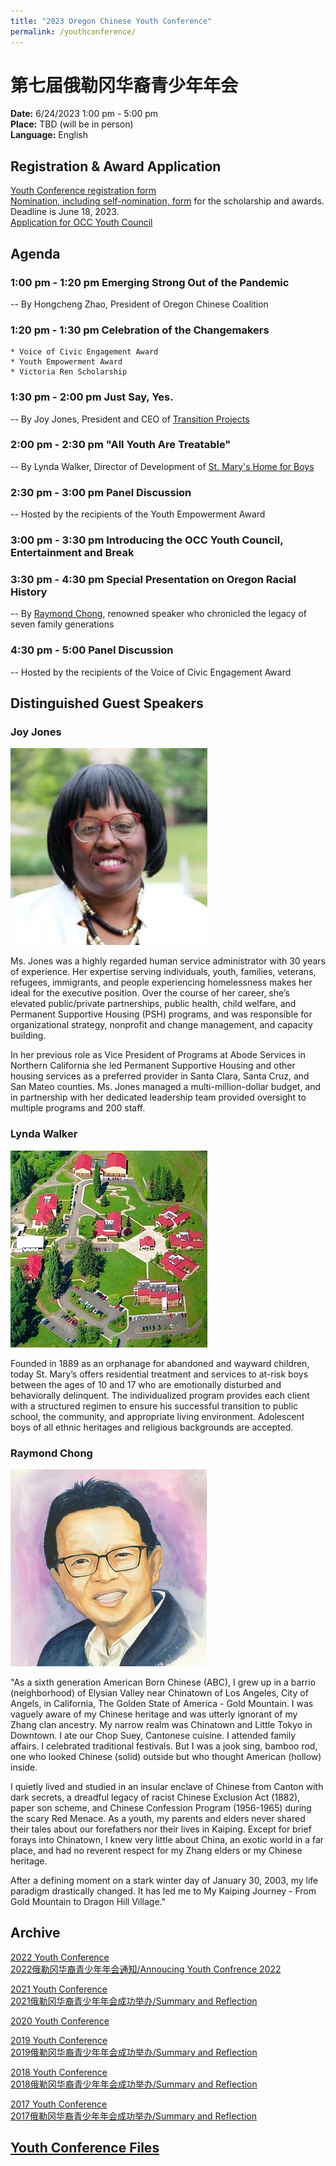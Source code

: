 ```yaml
---
title: "2023 Oregon Chinese Youth Conference"
permalink: /youthconference/
---
```


# 第七届俄勒冈华裔青少年年会

**Date:** 6/24/2023 1:00 pm - 5:00 pm  
**Place:** TBD (will be in person)  
**Language:** English  

## Registration & Award Application

[Youth Conference registration form](https://docs.google.com/forms/d/e/1FAIpQLSeSSDTPGiyHgZ2CmYjjpXz7SlZvqoqpYTIdMOnCIHzdFsBRZA/viewform?usp=sf_link)  
[Nomination, including self-nomination, form](https://docs.google.com/forms/d/e/1FAIpQLSfQRyJHdDFVPnelnzQpe8xVH2n0A8AsvoNi7VqHrCHFtCS4vg/viewform?c=0&w=1) for the scholarship and awards. Deadline is June 18, 2023.  
[Application for OCC Youth Council](https://docs.google.com/forms/d/e/1FAIpQLSdctwF7MalIH_v_ne-_8e4V7NsYEw-VS6L_3Gft3t0w7STV4g/viewform?usp=sf_link)  

## Agenda

### 1:00 pm - 1:20 pm Emerging Strong Out of the Pandemic

  -- By Hongcheng Zhao, President of Oregon Chinese Coalition

### 1:20 pm - 1:30 pm Celebration of the Changemakers

    * Voice of Civic Engagement Award  
    * Youth Empowerment Award  
    * Victoria Ren Scholarship  

### 1:30 pm - 2:00 pm Just Say, Yes.

  -- By Joy Jones, President and CEO of [Transition Projects](https://www.tprojects.org/)

### 2:00 pm - 2:30 pm "All Youth Are Treatable"

  -- By Lynda Walker, Director of Development of [St. Mary's Home for Boys](http://www.stmaryshomeforboys.org/)

### 2:30 pm - 3:00 pm Panel Discussion

  -- Hosted by the recipients of the Youth Empowerment Award

### 3:00 pm - 3:30 pm Introducing the OCC Youth Council, Entertainment and Break

### 3:30 pm - 4:30 pm Special Presentation on Oregon Racial History

  -- By [Raymond Chong](https://www.mychinaroots.com/samples/zhang-odyssey/#140), renowned speaker who chronicled the legacy of seven family generations

### 4:30 pm - 5:00 Panel Discussion

  -- Hosted by the recipients of the Voice of Civic Engagement Award

## Distinguished Guest Speakers

### Joy Jones

<p><img src="/assets/images/activities/joy_jones.jpg"></p>

Ms. Jones was a highly regarded human service administrator with 30 years of experience. Her expertise serving individuals, youth, families, veterans, refugees, immigrants, and people experiencing homelessness makes her ideal for the executive position. Over the course of her career, she’s elevated public/private partnerships, public health, child welfare, and Permanent Supportive Housing (PSH) programs, and was responsible for organizational strategy, nonprofit and change management, and capacity building.

In her previous role as Vice President of Programs at Abode Services in Northern California she led Permanent Supportive Housing and other housing services as a preferred provider in Santa Clara, Santa Cruz, and San Mateo counties. Ms. Jones managed a multi-million-dollar budget, and in partnership with her dedicated leadership team provided oversight to multiple programs and 200 staff.

### Lynda Walker

<p><img src="/assets/images/activities/lynda_walker.jpg"></p>

Founded in 1889 as an orphanage for abandoned and wayward children, today St. Mary’s offers residential treatment and services to at-risk boys between the ages of 10 and 17 who are emotionally disturbed and behaviorally delinquent.  The individualized program provides each client with a structured regimen to ensure his successful transition to public school, the community, and appropriate living environment. Adolescent boys of all ethnic heritages and religious backgrounds are accepted.

### Raymond Chong

<p><img src="/assets/images/activities/raymond_chong.jpg"></p>

"As a sixth generation American Born Chinese (ABC), I grew up in a barrio (neighborhood) of Elysian Valley near Chinatown of Los Angeles, City of Angels, in California, The Golden State of America - Gold Mountain. I was vaguely aware of my Chinese heritage and was utterly ignorant of my Zhang clan ancestry. My narrow realm was Chinatown and Little Tokyo in Downtown. I ate our Chop Suey, Cantonese cuisine. I attended family affairs. I celebrated traditional festivals. But I was a jook sing, bamboo rod, one who looked Chinese (solid) outside but who thought American (hollow) inside.

I quietly lived and studied in an insular enclave of Chinese from Canton with dark secrets, a dreadful legacy of racist Chinese Exclusion Act (1882), paper son scheme, and Chinese Confession Program (1956-1965) during the scary Red Menace. As a youth, my parents and elders never shared their tales about our forefathers nor their lives in Kaiping. Except for brief forays into Chinatown, I knew very little about China, an exotic world in a far place, and had no reverent respect for my Zhang elders or my Chinese heritage.

After a defining moment on a stark winter day of January 30, 2003, my life paradigm drastically changed. It has led me to My Kaiping Journey - From Gold Mountain to Dragon Hill Village."

## Archive

[2022 Youth Conference](http://pdxchinese.org/youthconference/youth_conference_2022/)  
[2022俄勒冈华裔青少年年会通知/Annoucing Youth Confrence 2022](http://pdxchinese.org/youth_conference_2022/)  

[2021 Youth Conference](http://pdxchinese.org/youthconference/youth_conference_2021/)  
[2021俄勒冈华裔青少年年会成功举办/Summary and Reflection](http://pdxchinese.org/youth-conference-2021/)  

[2020 Youth Conference](http://pdxchinese.org/youthconference/youth_conference_2020/)  

[2019 Youth Conference](http://pdxchinese.org/youthconference/youth_conference_2019/)  
[2019俄勒冈华裔青少年年会成功举办/Summary and Reflection](http://pdxchinese.org/youth-conference-2019/)  

[2018 Youth Conference](http://pdxchinese.org/youthconference/youth_conference_2018/)  
[2018俄勒冈华裔青少年年会成功举办/Summary and Reflection](http://pdxchinese.org/youth-conference-2018/)  

[2017 Youth Conference](http://pdxchinese.org/youthconference/youth_conference_2017/)  
[2017俄勒冈华裔青少年年会成功举办/Summary and Reflection](http://pdxchinese.org/youth-conference-2017/)  

## [Youth Conference Files](http://pdxchinese.org/resources/benefits_resources/youthresource/)
